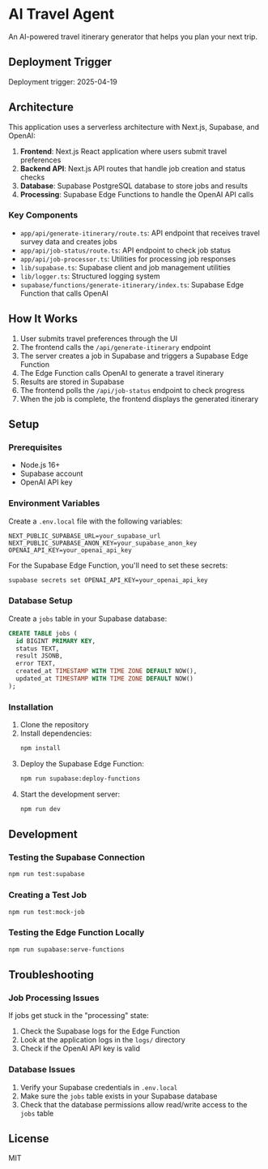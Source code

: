 # AI Travel Agent

An AI-powered travel itinerary generator that helps you plan your next trip.

## Deployment Trigger

Deployment trigger: 2025-04-19

## Architecture

This application uses a serverless architecture with Next.js, Supabase, and OpenAI:

1. **Frontend**: Next.js React application where users submit travel preferences
2. **Backend API**: Next.js API routes that handle job creation and status checks
3. **Database**: Supabase PostgreSQL database to store jobs and results
4. **Processing**: Supabase Edge Functions to handle the OpenAI API calls

### Key Components

- `app/api/generate-itinerary/route.ts`: API endpoint that receives travel survey data and creates jobs
- `app/api/job-status/route.ts`: API endpoint to check job status
- `app/api/job-processor.ts`: Utilities for processing job responses
- `lib/supabase.ts`: Supabase client and job management utilities
- `lib/logger.ts`: Structured logging system
- `supabase/functions/generate-itinerary/index.ts`: Supabase Edge Function that calls OpenAI

## How It Works

1. User submits travel preferences through the UI
2. The frontend calls the `/api/generate-itinerary` endpoint
3. The server creates a job in Supabase and triggers a Supabase Edge Function
4. The Edge Function calls OpenAI to generate a travel itinerary
5. Results are stored in Supabase
6. The frontend polls the `/api/job-status` endpoint to check progress
7. When the job is complete, the frontend displays the generated itinerary

## Setup

### Prerequisites

- Node.js 16+
- Supabase account
- OpenAI API key

### Environment Variables

Create a `.env.local` file with the following variables:

```
NEXT_PUBLIC_SUPABASE_URL=your_supabase_url
NEXT_PUBLIC_SUPABASE_ANON_KEY=your_supabase_anon_key
OPENAI_API_KEY=your_openai_api_key
```

For the Supabase Edge Function, you'll need to set these secrets:

```bash
supabase secrets set OPENAI_API_KEY=your_openai_api_key
```

### Database Setup

Create a `jobs` table in your Supabase database:

```sql
CREATE TABLE jobs (
  id BIGINT PRIMARY KEY,
  status TEXT,
  result JSONB,
  error TEXT,
  created_at TIMESTAMP WITH TIME ZONE DEFAULT NOW(),
  updated_at TIMESTAMP WITH TIME ZONE DEFAULT NOW()
);
```

### Installation

1. Clone the repository
2. Install dependencies:
   ```bash
   npm install
   ```
3. Deploy the Supabase Edge Function:
   ```bash
   npm run supabase:deploy-functions
   ```
4. Start the development server:
   ```bash
   npm run dev
   ```

## Development

### Testing the Supabase Connection

```bash
npm run test:supabase
```

### Creating a Test Job

```bash
npm run test:mock-job
```

### Testing the Edge Function Locally

```bash
npm run supabase:serve-functions
```

## Troubleshooting

### Job Processing Issues

If jobs get stuck in the "processing" state:

1. Check the Supabase logs for the Edge Function
2. Look at the application logs in the `logs/` directory
3. Check if the OpenAI API key is valid

### Database Issues

1. Verify your Supabase credentials in `.env.local`
2. Make sure the `jobs` table exists in your Supabase database
3. Check that the database permissions allow read/write access to the `jobs` table

## License

MIT 